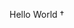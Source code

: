 Hello World †

<!---
DxegoPtit/DxegoPtit is a ✨ special ✨ repository because its `README.md` (this file) appears on your GitHub profile.
You can click the Preview link to take a look at your changes.
--->

